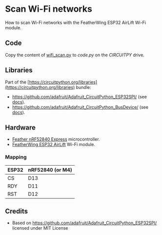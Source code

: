 # Scan Wi-Fi networks
How to scan Wi-Fi networks with the FeatherWing ESP32 AirLift Wi-Fi module.

## Code
Copy the content of [wifi_scan.py](wifi_scan.py) to _code.py_ on the _CIRCUITPY_ drive.

## Libraries
Part of the [https://circuitpython.org/libraries](https://circuitpython.org/libraries) bundle:
* https://github.com/adafruit/Adafruit_CircuitPython_ESP32SPI/ (see [docs](https://circuitpython.readthedocs.io/projects/esp32spi/en/latest/index.html)).
* https://github.com/adafruit/Adafruit_CircuitPython_BusDevice/ (see [docs](https://circuitpython.readthedocs.io/projects/busdevice/en/latest/index.html)).

## Hardware
* [Feather nRF52840 Express](https://github.com/tamberg/fhnw-idb/wiki/Feather-nRF52840-Express) microcontroller.
* [FeatherWing ESP32 AirLift](https://github.com/tamberg/fhnw-idb/wiki/FeatherWing-ESP32-AirLift) Wi-Fi module.

### Mapping
ESP32|nRF52840 (or M4)
:---|:---
CS |D13
RDY |D11
RST |D12

## Credits
* Based on https://github.com/adafruit/Adafruit_CircuitPython_ESP32SPI/ licensed under MIT License
